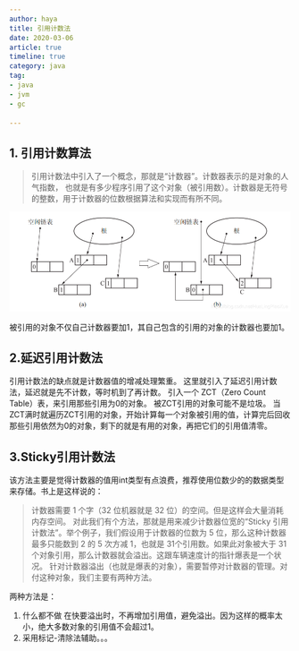 ```yaml
---
author: haya
title: 引用计数法
date: 2020-03-06
article: true
timeline: true
category: java
tag:
- java
- jvm
- gc

---
```


## 1. 引用计数算法
>引用计数法中引入了一个概念，那就是“计数器”。计数器表示的是对象的人气指数，
也就是有多少程序引用了这个对象（被引用数）。计数器是无符号的整数，用于计数器的位数根据算法和实现而有所不同。

![collectors](/assets/java/jvm/gc/gc-ref.png)


被引用的对象不仅自己计数器要加1，其自己包含的引用的对象的计数器也要加1。
## 2.延迟引用计数法
引用计数法的缺点就是计数器值的增减处理繁重。
这里就引入了延迟引用计数法，延迟就是先不计数，等时机到了再计数。
引入一个 ZCT（Zero Count Table）表，来引用那些引用为0的对象。
被ZCT引用的对象可能不是垃圾。
当ZCT满时就遍历ZCT引用的对象，开始计算每一个对象被引用的值，计算完后回收那些引用依然为0的对象，剩下的就是有用的对象，再把它们的引用值清零。
## 3.Sticky引用计数法
该方法主要是觉得计数器的值用int类型有点浪费，推荐使用位数少的的数据类型来存储。书上是这样说的：

>计数器需要 1 个字（32 位机器就是 32 位）的空间。但是这样会大量消耗内存空间。
对此我们有个方法，那就是用来减少计数器位宽的“Sticky 引用计数法”。举个例子，我们假设用于计数器的位数为 5 位，那么这种计数器最多只能数到 2 的 5 次方减 1，也就是 31个引用数。如果此对象被大于 31 个对象引用，那么计数器就会溢出。这跟车辆速度计的指针爆表是一个状况。
针对计数器溢出（也就是爆表的对象），需要暂停对计数器的管理。对付这种对象，我们主要有两种方法。

两种方法是：
1. 什么都不做
   在快要溢出时，不再增加引用值，避免溢出。因为这样的概率太小，绝大多数对象的引用值不会超过1。
2. 采用标记-清除法辅助。。。